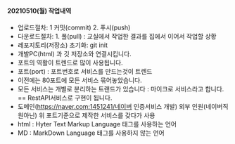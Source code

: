 #### 20210510(월) 작업내역
- 업로드절차: 1 커밋(commit) 2. 푸시(push)
- 다운로드절차: 1. 풀(pull) : 교실에서 작업한 결과를 집에서 이어서 작업할 상황
- 레포지토리(저장소) 초기화: git init
- 개발PC(html) 과 깃 저장소와 연결시킵니다.
- 포트의 역활이 트렌드로 많이 사용됩니다.
- 포트(port) : 포트번호로 서비스를 만드는것이 트렌드
- 이전에는 80포트에 모든 서비스 묶어놓았습니다. 
- 모든 서비스는 개별로 분리하는 트랜드가 있습니다 : 마이크로 서비스라고 합니다. == RestAPI서비스로 구현이 됩니다.
- 도메인(https://naver.com:1451241/네이버 인증서비스 개발)
외부 인원(네이버직원아닌) 위 포트기준으로 제작한 서비스를 갖다가 사용
- html : Hyter Text Markup Language 태그를 사용하는 언어
- MD : MarkDown Language 태그를 사용하지 않는 언어